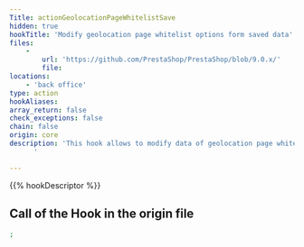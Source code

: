 ```yaml
---
Title: actionGeolocationPageWhitelistSave
hidden: true
hookTitle: 'Modify geolocation page whitelist options form saved data'
files:
    -
        url: 'https://github.com/PrestaShop/PrestaShop/blob/9.0.x/'
        file: 
locations:
    - 'back office'
type: action
hookAliases: 
array_return: false
check_exceptions: false
chain: false
origin: core
description: 'This hook allows to modify data of geolocation page whitelist options form after it was saved
      '

---
```


{{% hookDescriptor %}}

## Call of the Hook in the origin file

```php
;
```
